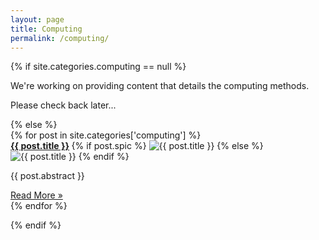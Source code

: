 ```yaml
---
layout: page
title: Computing
permalink: /computing/
---
```


<div class="wrapper">

{% if site.categories.computing == null %}

<p>We're working on providing content that details the computing methods.</p>

<p>Please check back later...</p>
{% else %}

<div class="mgrid">
	{% for post in site.categories['computing'] %}
		<div class="box">
			<strong>
				<a href="{{ post.url | prepend: site.url }}">{{ post.title }}</a>
			</strong>
			{% if post.spic %} 
			<img src="{{ post.spic | prepend:'/' | prepend: site.url }}" alt="{{ post.title }}" class="nv" />
			{% else %}
			<img src="{{ 'assets/images/site/cities/earth_default_reduced.jpg' | prepend: site.url }}" alt="{{ post.title }}" class="nv"/>
			{% endif %}
			<p class="post-abstract">{{ post.abstract }} </p>
			<a href="{{ post.url | prepend: site.url }}">Read More &raquo;</a>
		</div>
	{% endfor %}
</div>

{% endif %}


</div>